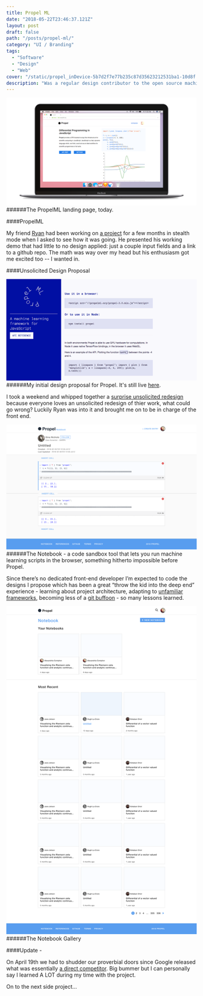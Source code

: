 ```yaml
---
title: Propel ML
date: "2018-05-22T23:46:37.121Z"
layout: post
draft: false
path: "/posts/propel-ml/"
category: "UI / Branding"
tags:
  - "Software"
  - "Design"
  - "Web"
cover: "/static/propel_inDevice-5b7d2f7e77b235c87d35623212531ba1-10d8f.png"
description: "Was a regular design contributor to the open source machine learning framework, PropelML. I designed and implemented the landing page, API reference, and code sandbox UI."
---
```

![PropelML](./propel_inDevice.png)
######The PropelML landing page, today.

####PropelML

My friend [Ryan](http://tinyclouds.org/) had been working on [a project](https://github.com/propelml/propel/) for a few months in stealth mode when I asked to see how it was going. He presented his working demo that had little to no design applied: just a couple input fields and a link to a github repo. The math was way over my head but his enthusiasm got me excited too -- I wanted in. 


####Unsolicited Design Proposal

![My initial redesign](./beta.png)
######My initial design proposal for Propel. It's still live [here](http://prop.beto.town).

I took a weekend and whipped together a [surprise unsolicited redesign](http://prop.beto.town) because everyone loves an unsolicited redesign of thier work, what could go wrong? Luckily Ryan was into it and brought me on to be in charge of the front end. 

![PropelML](./notebookEntry.png)
######The Notebook - a code sandbox tool that lets you run machine learning scripts in the browser, something hitherto impossible before Propel. 

Since there’s no dedicated front-end developer I’m expected to code the designs I propose which has been a great “throw the kid into the deep end” experience - learning about project architecture, adapting to [unfamiliar frameworks](https://preactjs.com/), becoming less of a [git buffoon](https://github.com/propelml/propel/graphs/contributors) - so many lessons learned. 

![Code Snippet Collection](./notebookHome.png)
######The Notebook Gallery

####Update - 

On April 19th we had to shudder our proverbial doors since Google released what was essentially [a direct competitor](https://medium.com/tensorflow/introducing-tensorflow-js-machine-learning-in-javascript-bf3eab376db). Big bummer but I can personally say I learned A LOT during my time with the project. 

On to the next side project... 
